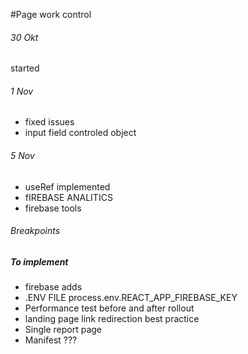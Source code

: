 #Page work control

###### 30 Okt
started 
###### 1 Nov
- fixed issues
- input field controled object
###### 5 Nov
- useRef implemented
- fIREBASE ANALITICS
- firebase tools
###### Breakpoints
##### To implement
- firebase adds
- .ENV FILE process.env.REACT_APP_FIREBASE_KEY
- Performance test before and after rollout
- landing page link redirection best practice
- Single report page
- Manifest ???
